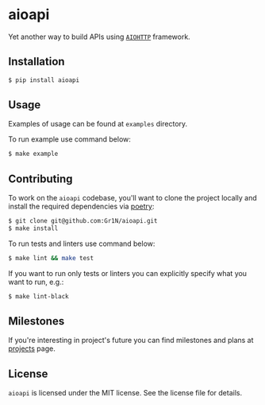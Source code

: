 # aioapi

Yet another way to build APIs using [`AIOHTTP`](https://aiohttp.readthedocs.io/) framework.

## Installation

```sh
$ pip install aioapi
```

## Usage

Examples of usage can be found at `examples` directory.

To run example use command below:

```sh
$ make example
```

## Contributing

To work on the `aioapi` codebase, you'll want to clone the project locally and install the required dependencies via [poetry](https://poetry.eustace.io):

```sh
$ git clone git@github.com:Gr1N/aioapi.git
$ make install
```

To run tests and linters use command below:

```sh
$ make lint && make test
```

If you want to run only tests or linters you can explicitly specify what you want to run, e.g.:

```sh
$ make lint-black
```

## Milestones

If you're interesting in project's future you can find milestones and plans at [projects](https://github.com/Gr1N/aioapi/projects) page.

## License

`aioapi` is licensed under the MIT license. See the license file for details.
